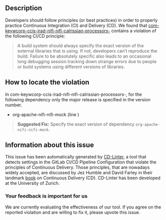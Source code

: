 
## Description
Developers should follow principles (or best practices) in order to properly practice Continuous Integration (CI) and Delivery (CD).
We found that [com-keywcorp-ccis-irad-nifi-nifi-calrissian-processors-](https://gitlab.com/ccis-irad/nifi-calrissian-processors/blob/master/.gitlab-ci.yml) contains a violation of the following CI/CD principle:

> A build system should always specify the exact version of the external libraries that is using.
If not, developers can’t reproduce the build. Failure to be absolutely specific also leads to an occasional long debugging session tracking down strange errors due to people or build systems using different versions of libraries.

## How to locate the violation

In com-keywcorp-ccis-irad-nifi-nifi-calrissian-processors-, for the following dependency only the major release is specified in the version number.

* org-apache-nifi-nifi-mock (line )

> **Suggested Fix:** Specify the exact version of dependency `org-apache-nifi-nifi-mock`.

## Information about this issue

This issue has been automatically generated by [CD-Linter](https://gitlab.com/Jancso/configuration-analytics), a tool that detects settings in the GitLab CI/CD Pipeline Configuration that violate the principles of Continuous Delivery. Those principles, that are nowadays widely accepted, are discussed by Jez Humble and David Farley in their landmark [book](https://www.oreilly.com/library/view/continuous-delivery-reliable/9780321670250/) on Continuous Delivery (CD). CD-Linter has been developed at the University of Zurich.

### Your feedback is important for us
We are currently evaluating the effectiveness of our tool. If you agree on the reported violation and are willing to fix it, please upvote this issue.